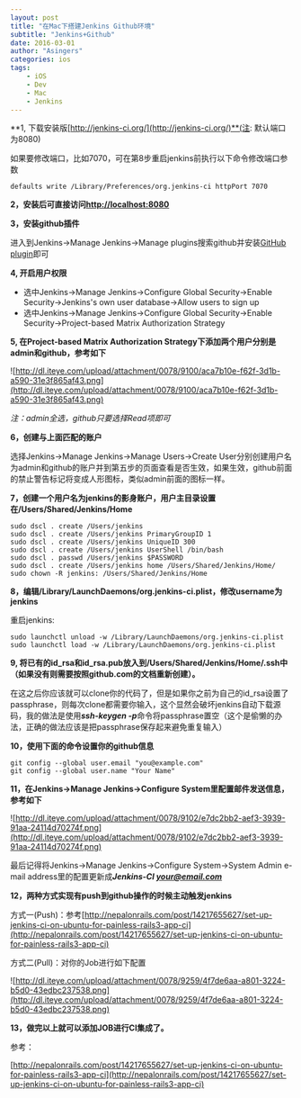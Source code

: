 ```yaml
---
layout: post
title: "在Mac下搭建Jenkins Github环境"
subtitle: "Jenkins+Github"
date: 2016-03-01
author: "Asingers"
categories: ios
tags:
    - iOS
    - Dev
    - Mac
    - Jenkins
---
```



**1, 下载安装版[http://jenkins-ci.org/](http://jenkins-ci.org/)**(注: 默认端口为8080)

如果要修改端口，比如7070，可在第8步重启jenkins前执行以下命令修改端口参数

    defaults write /Library/Preferences/org.jenkins-ci httpPort 7070


**2，安装后可直接访问[http://localhost:8080](http://localhost:8080/)**

**3，安装github插件**

进入到Jenkins->Manage Jenkins->Manage plugins搜索github并安装[GitHub plugin](http://wiki.jenkins-ci.org/display/JENKINS/Github+Plugin)即可

**4, 开启用户权限**

- 选中Jenkins->Manage Jenkins->Configure Global Security->Enable Security->Jenkins's own user database->Allow users to sign up
- 选中Jenkins->Manage Jenkins->Configure Global Security->Enable Security->Project-based Matrix Authorization Strategy


**5, 在Project-based Matrix Authorization Strategy下添加两个用户分别是admin和github，参考如下**

![http://dl.iteye.com/upload/attachment/0078/9100/aca7b10e-f62f-3d1b-a590-31e3f865af43.png](http://dl.iteye.com/upload/attachment/0078/9100/aca7b10e-f62f-3d1b-a590-31e3f865af43.png)

*注：admin全选，github只要选择Read项即可*

**6，创建与上面匹配的账户**

选择Jenkins->Manage Jenkins->Manage Users->Create User分别创建用户名为admin和github的账户并到第五步的页面查看是否生效，如果生效，github前面的禁止警告标记将变成人形图标，类似admin前面的图标一样。

**7，创建一个用户名为jenkins的影身账户，用户主目录设置在/Users/Shared/Jenkins/Home**

    sudo dscl . create /Users/jenkins
    sudo dscl . create /Users/jenkins PrimaryGroupID 1
    sudo dscl . create /Users/jenkins UniqueID 300  
    sudo dscl . create /Users/jenkins UserShell /bin/bash
    sudo dscl . passwd /Users/jenkins $PASSWORD
    sudo dscl . create /Users/jenkins home /Users/Shared/Jenkins/Home/
    sudo chown -R jenkins: /Users/Shared/Jenkins/Home


**8，编辑/Library/LaunchDaemons/org.jenkins-ci.plist，修改username为jenkins**

重启jenkins:

    sudo launchctl unload -w /Library/LaunchDaemons/org.jenkins-ci.plist
    sudo launchctl load -w /Library/LaunchDaemons/org.jenkins-ci.plist


**9, 将已有的id_rsa和id_rsa.pub放入到/Users/Shared/Jenkins/Home/.ssh中（如果没有则需要按照github.com的文档重新创建）。**

在这之后你应该就可以clone你的代码了，但是如果你之前为自己的id_rsa设置了passphrase，则每次clone都需要你输入，这个显然会破坏jenkins自动下载源码，我的做法是使用***ssh-keygen -p***命令将passphrase置空（这个是偷懒的办法，正确的做法应该是把passphrase保存起来避免重复输入）

**10，使用下面的命令设置你的github信息**

    git config --global user.email "you@example.com"
    git config --global user.name "Your Name"


**11，在Jenkins->Manage Jenkins->Configure System里配置邮件发送信息，参考如下**


![http://dl.iteye.com/upload/attachment/0078/9102/e7dc2bb2-aef3-3939-91aa-24114d70274f.png](http://dl.iteye.com/upload/attachment/0078/9102/e7dc2bb2-aef3-3939-91aa-24114d70274f.png)

最后记得将Jenkins->Manage Jenkins->Configure System->System Admin e-mail address里的配置更新成***Jenkins-CI <your@email.com>***

**12，两种方式实现有push到github操作的时候主动触发jenkins**

方式一(Push)：参考[http://nepalonrails.com/post/14217655627/set-up-jenkins-ci-on-ubuntu-for-painless-rails3-app-ci](http://nepalonrails.com/post/14217655627/set-up-jenkins-ci-on-ubuntu-for-painless-rails3-app-ci)

方式二(Pull)：对你的Job进行如下配置


![http://dl.iteye.com/upload/attachment/0078/9259/4f7de6aa-a801-3224-b5d0-43edbc237538.png](http://dl.iteye.com/upload/attachment/0078/9259/4f7de6aa-a801-3224-b5d0-43edbc237538.png)

**13，做完以上就可以添加JOB进行CI集成了。**

参考：

[http://nepalonrails.com/post/14217655627/set-up-jenkins-ci-on-ubuntu-for-painless-rails3-app-ci](http://nepalonrails.com/post/14217655627/set-up-jenkins-ci-on-ubuntu-for-painless-rails3-app-ci)
